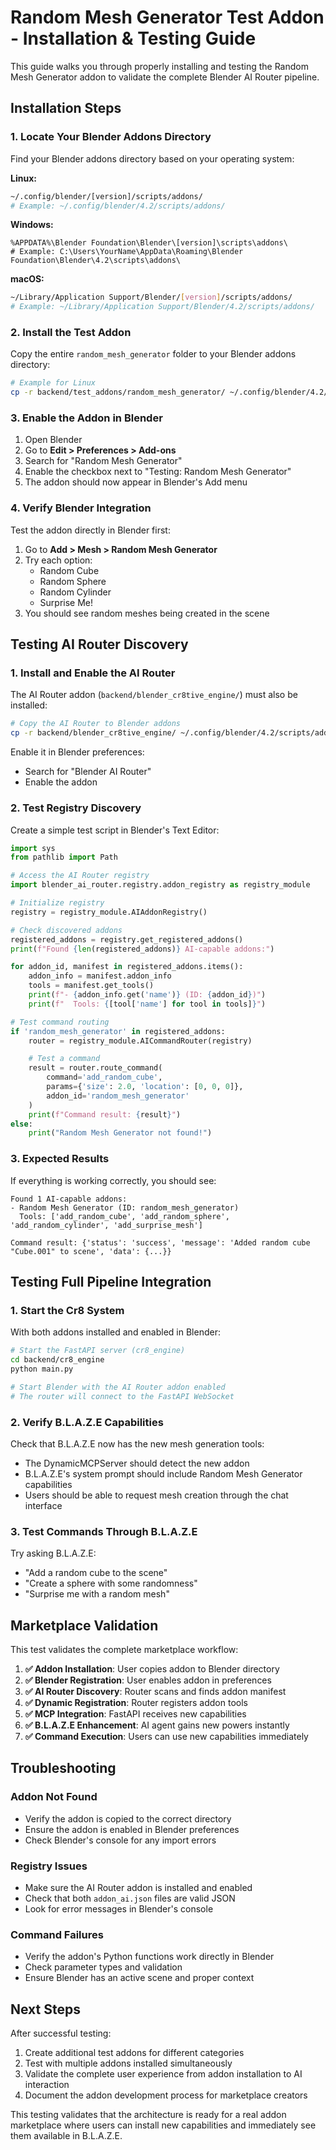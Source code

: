 # Random Mesh Generator Test Addon - Installation & Testing Guide

This guide walks you through properly installing and testing the Random Mesh Generator addon to validate the complete Blender AI Router pipeline.

## Installation Steps

### 1. Locate Your Blender Addons Directory

Find your Blender addons directory based on your operating system:

**Linux:**

```bash
~/.config/blender/[version]/scripts/addons/
# Example: ~/.config/blender/4.2/scripts/addons/
```

**Windows:**

```
%APPDATA%\Blender Foundation\Blender\[version]\scripts\addons\
# Example: C:\Users\YourName\AppData\Roaming\Blender Foundation\Blender\4.2\scripts\addons\
```

**macOS:**

```bash
~/Library/Application Support/Blender/[version]/scripts/addons/
# Example: ~/Library/Application Support/Blender/4.2/scripts/addons/
```

### 2. Install the Test Addon

Copy the entire `random_mesh_generator` folder to your Blender addons directory:

```bash
# Example for Linux
cp -r backend/test_addons/random_mesh_generator/ ~/.config/blender/4.2/scripts/addons/
```

### 3. Enable the Addon in Blender

1. Open Blender
2. Go to **Edit > Preferences > Add-ons**
3. Search for "Random Mesh Generator"
4. Enable the checkbox next to "Testing: Random Mesh Generator"
5. The addon should now appear in Blender's Add menu

### 4. Verify Blender Integration

Test the addon directly in Blender first:

1. Go to **Add > Mesh > Random Mesh Generator**
2. Try each option:
   - Random Cube
   - Random Sphere
   - Random Cylinder
   - Surprise Me!
3. You should see random meshes being created in the scene

## Testing AI Router Discovery

### 1. Install and Enable the AI Router

The AI Router addon (`backend/blender_cr8tive_engine/`) must also be installed:

```bash
# Copy the AI Router to Blender addons
cp -r backend/blender_cr8tive_engine/ ~/.config/blender/4.2/scripts/addons/blender_ai_router
```

Enable it in Blender preferences:

- Search for "Blender AI Router"
- Enable the addon

### 2. Test Registry Discovery

Create a simple test script in Blender's Text Editor:

```python
import sys
from pathlib import Path

# Access the AI Router registry
import blender_ai_router.registry.addon_registry as registry_module

# Initialize registry
registry = registry_module.AIAddonRegistry()

# Check discovered addons
registered_addons = registry.get_registered_addons()
print(f"Found {len(registered_addons)} AI-capable addons:")

for addon_id, manifest in registered_addons.items():
    addon_info = manifest.addon_info
    tools = manifest.get_tools()
    print(f"- {addon_info.get('name')} (ID: {addon_id})")
    print(f"  Tools: {[tool['name'] for tool in tools]}")

# Test command routing
if 'random_mesh_generator' in registered_addons:
    router = registry_module.AICommandRouter(registry)

    # Test a command
    result = router.route_command(
        command='add_random_cube',
        params={'size': 2.0, 'location': [0, 0, 0]},
        addon_id='random_mesh_generator'
    )
    print(f"Command result: {result}")
else:
    print("Random Mesh Generator not found!")
```

### 3. Expected Results

If everything is working correctly, you should see:

```
Found 1 AI-capable addons:
- Random Mesh Generator (ID: random_mesh_generator)
  Tools: ['add_random_cube', 'add_random_sphere', 'add_random_cylinder', 'add_surprise_mesh']

Command result: {'status': 'success', 'message': 'Added random cube "Cube.001" to scene', 'data': {...}}
```

## Testing Full Pipeline Integration

### 1. Start the Cr8 System

With both addons installed and enabled in Blender:

```bash
# Start the FastAPI server (cr8_engine)
cd backend/cr8_engine
python main.py

# Start Blender with the AI Router addon enabled
# The router will connect to the FastAPI WebSocket
```

### 2. Verify B.L.A.Z.E Capabilities

Check that B.L.A.Z.E now has the new mesh generation tools:

- The DynamicMCPServer should detect the new addon
- B.L.A.Z.E's system prompt should include Random Mesh Generator capabilities
- Users should be able to request mesh creation through the chat interface

### 3. Test Commands Through B.L.A.Z.E

Try asking B.L.A.Z.E:

- "Add a random cube to the scene"
- "Create a sphere with some randomness"
- "Surprise me with a random mesh"

## Marketplace Validation

This test validates the complete marketplace workflow:

1. **✅ Addon Installation**: User copies addon to Blender directory
2. **✅ Blender Registration**: User enables addon in preferences
3. **✅ AI Router Discovery**: Router scans and finds addon manifest
4. **✅ Dynamic Registration**: Router registers addon tools
5. **✅ MCP Integration**: FastAPI receives new capabilities
6. **✅ B.L.A.Z.E Enhancement**: AI agent gains new powers instantly
7. **✅ Command Execution**: Users can use new capabilities immediately

## Troubleshooting

### Addon Not Found

- Verify the addon is copied to the correct directory
- Ensure the addon is enabled in Blender preferences
- Check Blender's console for any import errors

### Registry Issues

- Make sure the AI Router addon is installed and enabled
- Check that both `addon_ai.json` files are valid JSON
- Look for error messages in Blender's console

### Command Failures

- Verify the addon's Python functions work directly in Blender
- Check parameter types and validation
- Ensure Blender has an active scene and proper context

## Next Steps

After successful testing:

1. Create additional test addons for different categories
2. Test with multiple addons installed simultaneously
3. Validate the complete user experience from addon installation to AI interaction
4. Document the addon development process for marketplace creators

This testing validates that the architecture is ready for a real addon marketplace where users can install new capabilities and immediately see them available in B.L.A.Z.E.
